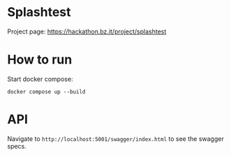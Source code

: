 # Splashtest

Project page: https://hackathon.bz.it/project/splashtest

# How to run

Start docker compose:

`docker compose up --build`

# API

Navigate to `http://localhost:5001/swagger/index.html` to see the swagger specs.
